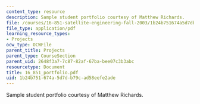 ```yaml
---
content_type: resource
description: Sample student portfolio courtesy of Matthew Richards.
file: /courses/16-851-satellite-engineering-fall-2003/1b24b751674a5d7db79cad58eefe2ade_16_851_portfolio.pdf
file_type: application/pdf
learning_resource_types:
- Projects
ocw_type: OCWFile
parent_title: Projects
parent_type: CourseSection
parent_uid: 2648f3a7-7c87-82af-67ba-bee07c3b3abc
resourcetype: Document
title: 16_851_portfolio.pdf
uid: 1b24b751-674a-5d7d-b79c-ad58eefe2ade
---
```

Sample student portfolio courtesy of Matthew Richards.

